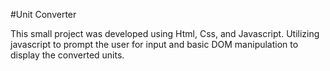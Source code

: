 #Unit Converter 

This small project was developed using Html, Css, and Javascript. Utilizing javascript to prompt the user for input and basic DOM manipulation to display the converted units.